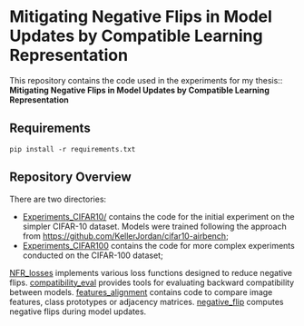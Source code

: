 # <a id="title"> Mitigating Negative Flips in Model Updates by Compatible Learning Representation
</a>

This repository contains the code used in the experiments for my thesis:: <br>
**Mitigating Negative Flips in Model Updates by Compatible Learning Representation** <br>

## Requirements

```
pip install -r requirements.txt
```

## Repository Overview

There are two directories:
 * [Experiments_CIFAR10/](./Experiments_CIFAR10/) contains the code for the initial experiment on the simpler CIFAR-10 dataset. Models were trained following the approach from https://github.com/KellerJordan/cifar10-airbench;
 * [Experiments_CIFAR100](./Experiments_CIFAR10/) contains the code for more complex experiments conducted on the CIFAR-100 dataset;


[NFR_losses](.NFR_losses.py) implements various loss functions designed to reduce negative flips.
[compatibility_eval](.compatibility_eval.py) provides tools for evaluating backward compatibility between models.
[features_alignment](.features_alignment.py) contains code to compare image features, class prototypes or adjacency matrices.
[negative_flip](negative_flip.py) computes negative flips during model updates.

